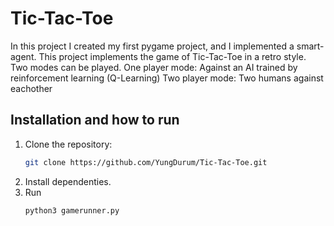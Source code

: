 # Tic-Tac-Toe
In this project I created my first pygame project, and I implemented a smart-agent.
This project implements the game of Tic-Tac-Toe in a retro style.
Two modes can be played.
    One player mode:
        Against an AI trained by reinforcement learning (Q-Learning)
    Two player mode:
        Two humans against eachother

## Installation and how to run

1. Clone the repository:
    ```bash
   git clone https://github.com/YungDurum/Tic-Tac-Toe.git
2. Install dependenties.
3. Run 
    ```bash
    python3 gamerunner.py